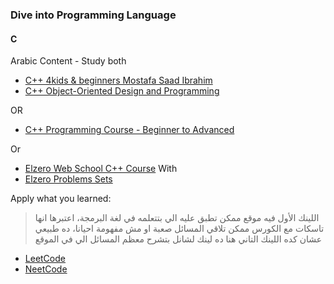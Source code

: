 ### Dive into Programming Language

#### C
Arabic Content - Study both
-  [C++ 4kids & beginners Mostafa Saad Ibrahim](https://www.youtube.com/playlist?list=PLPt2dINI2MIbwnEoeHZnUHeUHjTd8x4F3)
-  [C++ Object-Oriented Design and Programming](https://www.youtube.com/playlist?list=PLPt2dINI2MIbMba7tpx3qvmgOsDlpITwG)

OR

- [C++ Programming Course - Beginner to Advanced](https://www.youtube.com/watch?v=8jLOx1hD3_o)

Or

- [Elzero Web School C++ Course](https://youtube.com/playlist?list=PLDoPjvoNmBAwy-rS6WKudwVeb_x63EzgS)
With
- [Elzero Problems Sets](https://youtube.com/playlist?list=PLDoPjvoNmBAyX4CCOP--TR36SfD5g7gru) 
  
Apply what you learned:
> اللينك الأول فيه موقع ممكن تطبق عليه الي بتتعلمه في لغة البرمجة، اعتبرها انها تاسكات مع الكورس
> ممكن تلاقي المسائل صعبة او مش مفهومة احيانا، ده طبيعي عشان كده اللينك التاني هنا ده لينك لشانل بتشرح معظم المسائل الي في الموقع

- [LeetCode](https://leetcode.com/)
- [NeetCode](https://www.youtube.com/@NeetCode/playlists)
